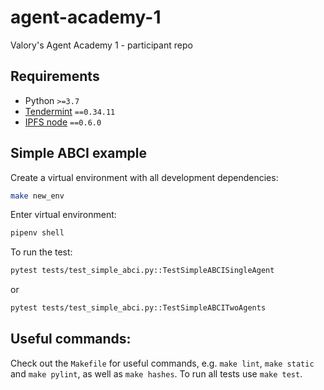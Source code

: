 # agent-academy-1
Valory's Agent Academy 1 - participant repo

## Requirements

- Python `>=3.7`
- [Tendermint](https://docs.tendermint.com/master/introduction/install.html) `==0.34.11`
- [IPFS node](https://docs.ipfs.io/install/command-line/#official-distributions) `==0.6.0`

## Simple ABCI example

Create a virtual environment with all development dependencies: 

```bash
make new_env
```

Enter virtual environment:

``` bash
pipenv shell
```

To run the test:

``` bash
pytest tests/test_simple_abci.py::TestSimpleABCISingleAgent
```

or

``` bash
pytest tests/test_simple_abci.py::TestSimpleABCITwoAgents
```

## Useful commands:

Check out the `Makefile` for useful commands, e.g. `make lint`, `make static` and `make pylint`, as well as `make hashes`. To run all tests use `make test`.
